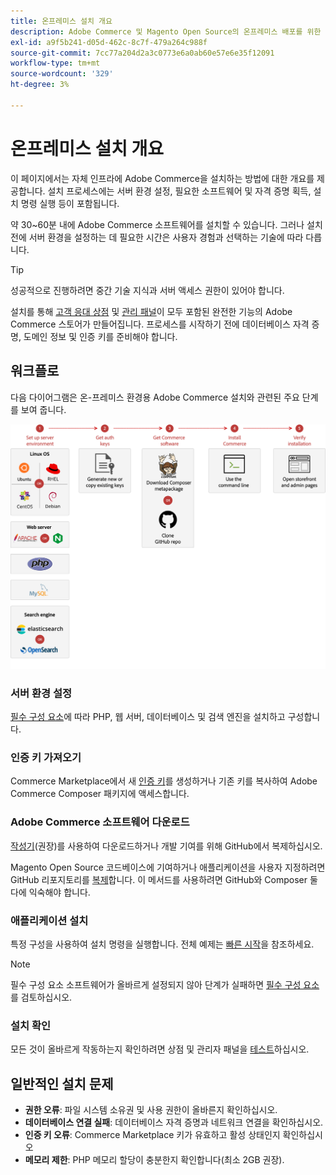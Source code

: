 ```yaml
---
title: 온프레미스 설치 개요
description: Adobe Commerce 및 Magento Open Source의 온프레미스 배포를 위한 설치 프로세스에 대해 알아봅니다.
exl-id: a9f5b241-d05d-462c-8c7f-479a264c988f
source-git-commit: 7cc77a204d2a3c0773e6a0ab60e57e6e35f12091
workflow-type: tm+mt
source-wordcount: '329'
ht-degree: 3%

---
```



# 온프레미스 설치 개요

이 페이지에서는 자체 인프라에 Adobe Commerce을 설치하는 방법에 대한 개요를 제공합니다. 설치 프로세스에는 서버 환경 설정, 필요한 소프트웨어 및 자격 증명 획득, 설치 명령 실행 등이 포함됩니다.

약 30~60분 내에 Adobe Commerce 소프트웨어를 설치할 수 있습니다. 그러나 설치 전에 서버 환경을 설정하는 데 필요한 시간은 사용자 경험과 선택하는 기술에 따라 다릅니다.

>[!TIP]
>
>성공적으로 진행하려면 중간 기술 지식과 서버 액세스 권한이 있어야 합니다.

설치를 통해 [고객 응대 상점](https://experienceleague.adobe.com/en/docs/commerce-admin/start/storefront/storefront) 및 [관리 패널](https://experienceleague.adobe.com/en/docs/commerce-admin/start/admin/admin)이 모두 포함된 완전한 기능의 Adobe Commerce 스토어가 만들어집니다. 프로세스를 시작하기 전에 데이터베이스 자격 증명, 도메인 정보 및 인증 키를 준비해야 합니다.

## 워크플로

다음 다이어그램은 온-프레미스 환경용 Adobe Commerce 설치와 관련된 주요 단계를 보여 줍니다.

![설치 작동 방식](../assets/installation/on-premises-install.drawio.svg)

### 서버 환경 설정

[필수 구성 요소](prerequisites/overview.md)에 따라 PHP, 웹 서버, 데이터베이스 및 검색 엔진을 설치하고 구성합니다.

### 인증 키 가져오기

Commerce Marketplace에서 새 [인증 키](prerequisites/authentication-keys.md)를 생성하거나 기존 키를 복사하여 Adobe Commerce Composer 패키지에 액세스합니다.

### Adobe Commerce 소프트웨어 다운로드

[작성기](prerequisites/commerce.md)(권장)를 사용하여 다운로드하거나 개발 기여를 위해 GitHub에서 복제하십시오.

Magento Open Source 코드베이스에 기여하거나 애플리케이션을 사용자 지정하려면 GitHub 리포지토리를 [복제](https://developer.adobe.com/commerce/contributor/guides/install/clone-repository/)합니다. 이 메서드를 사용하려면 GitHub와 Composer 둘 다에 익숙해야 합니다.

### 애플리케이션 설치

특정 구성을 사용하여 설치 명령을 실행합니다. 전체 예제는 [빠른 시작](composer.md)을 참조하세요.

>[!NOTE]
>
>필수 구성 요소 소프트웨어가 올바르게 설정되지 않아 단계가 실패하면 [필수 구성 요소](prerequisites/overview.md)를 검토하십시오.

### 설치 확인

모든 것이 올바르게 작동하는지 확인하려면 상점 및 관리자 패널을 [테스트](next-steps/verify.md)하십시오.

## 일반적인 설치 문제

- **권한 오류**: 파일 시스템 소유권 및 사용 권한이 올바른지 확인하십시오.
- **데이터베이스 연결 실패**: 데이터베이스 자격 증명과 네트워크 연결을 확인하십시오.
- **인증 키 오류**: Commerce Marketplace 키가 유효하고 활성 상태인지 확인하십시오
- **메모리 제한**: PHP 메모리 할당이 충분한지 확인합니다(최소 2GB 권장).
